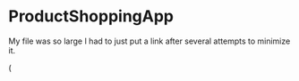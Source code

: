 # ProductShoppingApp

My file was so large I had to just put a link after several attempts to minimize it. 

([
](https://youtu.be/IXu-2jHloz0)
